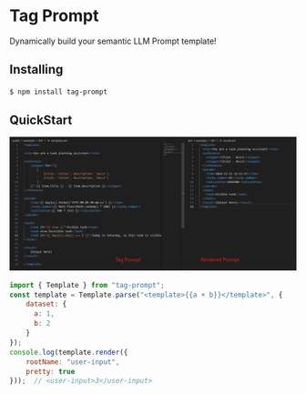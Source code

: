 # Tag Prompt

Dynamically build your semantic LLM Prompt template!

## Installing

```bash
$ npm install tag-prompt
```

## QuickStart

![example](https://github.com/Vinlic/tag-prompt/blob/main/doc/example-1.png)

```javascript
import { Template } from "tag-prompt";
const template = Template.parse("<template>{{a + b}}</template>", {
    dataset: {
      a: 1,
      b: 2
    }
});
console.log(template.render({
    rootName: "user-input",
    pretty: true
}));  // <user-input>3</user-input>
```

